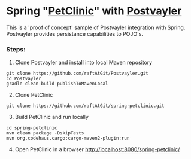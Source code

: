 # Spring "[PetClinic](https://github.com/spring-projects/spring-petclinic)" with [Postvayler](https://github.com/raftAtGit/Postvayler) 

This is a 'proof of concept' sample of Postvayler integration with Spring. Postvayler provides persistance capabilities to POJO's. 

### Steps:

1) Clone Postvayler and install into local Maven repository
```
git clone https://github.com/raftAtGit/Postvayler.git
cd Postvayler
gradle clean build publishToMavenLocal
```
2) Clone PetClinic
```
git clone https://github.com/raftAtGit/spring-petclinic.git
```
3) Build PetClinic and run locally
```
cd spring-petclinic
mvn clean package -DskipTests
mvn org.codehaus.cargo:cargo-maven2-plugin:run
```
4) Open PetClinic in a browser 
<http://localhost:8080/spring-petclinic/>
